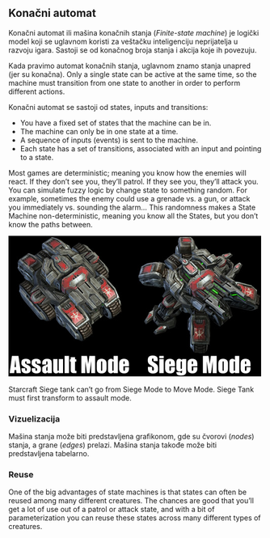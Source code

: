 
## Konačni automat

Konačni automat ili mašina konačnih stanja (*Finite-state machine*) je logički model koji se uglavnom koristi za veštačku inteligenciju neprijatelja u razvoju igara. Sastoji se od konačnog broja stanja i akcija koje ih povezuju.

Kada pravimo automat konačnih stanja, uglavnom znamo stanja unapred (jer su konačna). Only a single state can be active at the same time, so the machine must transition from one state to another in order to perform different actions.

Konačni automat se sastoji od states, inputs and transitions:
* You have a fixed set of states that the machine can be in.
* The machine can only be in one state at a time.
* A sequence of inputs (events) is sent to the machine.
* Each state has a set of transitions, associated with an input and pointing to a state.

Most games are deterministic; meaning you know how the enemies will react. If they don’t see you, they’ll patrol. If they see you, they’ll attack you. You can simulate fuzzy logic by change state to something random. For example, sometimes the enemy could use a grenade vs. a gun, or attack you immediately vs. sounding the alarm… This randomness makes a State Machine non-deterministic, meaning you know all the States, but you don’t know the paths between.

![siege-tank](slike/siege-tank.jpg?row=true)

Starcraft Siege tank can’t go from Siege Mode to Move Mode. Siege Tank must first transform to assault mode.

### Vizuelizacija

Mašina stanja može biti predstavljena grafikonom, gde su čvorovi (*nodes*) stanja, a grane (*edges*) prelazi. Mašina stanja takođe može biti predstavljena tabelarno.

### Reuse

One of the big advantages of state machines is that states can often be reused among many different creatures. The chances are good that you’ll get a lot of use out of a patrol or attack state, and with a bit of parameterization you can reuse these states across many different types of creatures.
